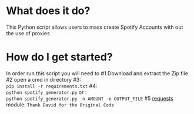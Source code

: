 # What does it do?
This Python script allows users to mass create Spotify Accounts with out the use of proxies
# How do I get started?
In order run this script you will need to
  #1
    Download and extract the Zip file
   #2
    open a cmd in directory
   #3:<br>
     `pip install -r requirements.txt`
   #4:<br>
`python spotify_generator.py` or :<br> `python spotify_generator.py -n AMOUNT -o OUTPUT_FILE`
   #5 [requests](https://github.com/davide-acanfora) module: `Thank David for the Original Code`
      
